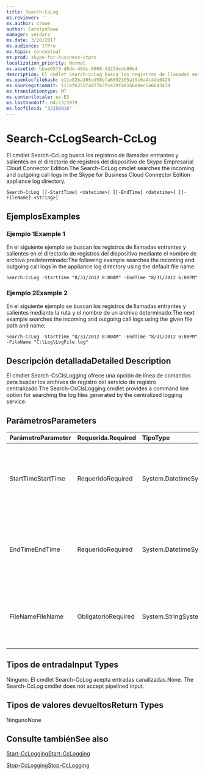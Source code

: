 ```yaml
---
title: Search-CcLog
ms.reviewer: ''
ms.author: crowe
author: CarolynRowe
manager: serdars
ms.date: 3/20/2017
ms.audience: ITPro
ms.topic: conceptual
ms.prod: skype-for-business-itpro
localization_priority: Normal
ms.assetid: bbae05f9-d8de-40dc-8968-d225dcde80e4
description: El cmdlet Search-CcLog busca los registros de llamadas entrantes y salientes en el directorio de registros del dispositivo de Skype Empresarial Cloud Connector Edition.
ms.openlocfilehash: e11e82ba105ed58efa6892165a19c6a4c4de0429
ms.sourcegitcommit: 111bf6255fa877b3fce70fa8166e8ec5a6643434
ms.translationtype: MT
ms.contentlocale: es-ES
ms.lasthandoff: 04/23/2019
ms.locfileid: "32250918"
---
```

# <a name="search-cclog"></a><span data-ttu-id="93bb5-103">Search-CcLog</span><span class="sxs-lookup"><span data-stu-id="93bb5-103">Search-CcLog</span></span>
 
<span data-ttu-id="93bb5-104">El cmdlet Search-CcLog busca los registros de llamadas entrantes y salientes en el directorio de registros del dispositivo de Skype Empresarial Cloud Connector Edition.</span><span class="sxs-lookup"><span data-stu-id="93bb5-104">The Search-CcLog cmdlet searches the incoming and outgoing call logs in the Skype for Business Cloud Connector Edition appliance log directory.</span></span>
  
```
Search-CcLog [[-StartTime] <datetime>] [[-EndTime] <datetime>] [[-FileName] <string>]
```

## <a name="examples"></a><span data-ttu-id="93bb5-105">Ejemplos</span><span class="sxs-lookup"><span data-stu-id="93bb5-105">Examples</span></span>
<span data-ttu-id="93bb5-106"><a name="Examples"> </a></span><span class="sxs-lookup"><span data-stu-id="93bb5-106"></span></span>

### <a name="example-1"></a><span data-ttu-id="93bb5-107">Ejemplo 1</span><span class="sxs-lookup"><span data-stu-id="93bb5-107">Example 1</span></span>

<span data-ttu-id="93bb5-108">En el siguiente ejemplo se buscan los registros de llamadas entrantes y salientes en el directorio de registros del dispositivo mediante el nombre de archivo predeterminado:</span><span class="sxs-lookup"><span data-stu-id="93bb5-108">The following example searches the incoming and outgoing call logs in the appliance log directory using the default file name:</span></span>
  
```
Search-CcLog -StartTime "8/31/2012 8:00AM" -EndTime "8/31/2012 6:00PM"
```

### <a name="example-2"></a><span data-ttu-id="93bb5-109">Ejemplo 2</span><span class="sxs-lookup"><span data-stu-id="93bb5-109">Example 2</span></span>

<span data-ttu-id="93bb5-110">En el siguiente ejemplo se buscan los registros de llamadas entrantes y salientes mediante la ruta y el nombre de un archivo determinado:</span><span class="sxs-lookup"><span data-stu-id="93bb5-110">The next example searches the incoming and outgoing call logs using the given file path and name:</span></span>
  
```
Search-CcLog -StartTime "8/31/2012 8:00AM" -EndTime "8/31/2012 6:00PM" -FileName "C:\Log\LogFile.log"
```

## <a name="detailed-description"></a><span data-ttu-id="93bb5-111">Descripción detallada</span><span class="sxs-lookup"><span data-stu-id="93bb5-111">Detailed Description</span></span>
<span data-ttu-id="93bb5-112"><a name="DetailedDescription"> </a></span><span class="sxs-lookup"><span data-stu-id="93bb5-112"></span></span>

<span data-ttu-id="93bb5-113">El cmdlet Search-CsClsLogging ofrece una opción de línea de comandos para buscar los archivos de registro del servicio de registro centralizado.</span><span class="sxs-lookup"><span data-stu-id="93bb5-113">The Search-CsClsLogging cmdlet provides a command line option for searching the log files generated by the centralized logging service.</span></span>
  
## <a name="parameters"></a><span data-ttu-id="93bb5-114">Parámetros</span><span class="sxs-lookup"><span data-stu-id="93bb5-114">Parameters</span></span>
<span data-ttu-id="93bb5-115"><a name="DetailedDescription"> </a></span><span class="sxs-lookup"><span data-stu-id="93bb5-115"></span></span>

|<span data-ttu-id="93bb5-116">**Parámetro**</span><span class="sxs-lookup"><span data-stu-id="93bb5-116">**Parameter**</span></span>|<span data-ttu-id="93bb5-117">**Requerida.**</span><span class="sxs-lookup"><span data-stu-id="93bb5-117">**Required**</span></span>|<span data-ttu-id="93bb5-118">**Tipo**</span><span class="sxs-lookup"><span data-stu-id="93bb5-118">**Type**</span></span>|<span data-ttu-id="93bb5-119">**Descripción**</span><span class="sxs-lookup"><span data-stu-id="93bb5-119">**Description**</span></span>|
|:-----|:-----|:-----|:-----|
|<span data-ttu-id="93bb5-120">StartTime</span><span class="sxs-lookup"><span data-stu-id="93bb5-120">StartTime</span></span>  <br/> | <span data-ttu-id="93bb5-121">Requerido</span><span class="sxs-lookup"><span data-stu-id="93bb5-121">Required</span></span> <br/> |<span data-ttu-id="93bb5-122">System.Datetime</span><span class="sxs-lookup"><span data-stu-id="93bb5-122">System.Datetime</span></span>  <br/> | <span data-ttu-id="93bb5-p101">Fecha y hora inicial de las entradas del registro que se buscarán. Se especifica en la zona horaria local.</span><span class="sxs-lookup"><span data-stu-id="93bb5-p101">Beginning date and time for the log entries to be searched. Specified in local time zone.</span></span> <br/> |
|<span data-ttu-id="93bb5-125">EndTime</span><span class="sxs-lookup"><span data-stu-id="93bb5-125">EndTime</span></span>  <br/> |<span data-ttu-id="93bb5-126">Requerido</span><span class="sxs-lookup"><span data-stu-id="93bb5-126">Required</span></span>  <br/> |<span data-ttu-id="93bb5-127">System.Datetime</span><span class="sxs-lookup"><span data-stu-id="93bb5-127">System.Datetime</span></span>  <br/> |<span data-ttu-id="93bb5-p102">Fecha y hora final de las entradas del registro que se buscarán. Se especifica en la zona horaria local.</span><span class="sxs-lookup"><span data-stu-id="93bb5-p102">Ending date and time for the log entries to be searched. Specified in local time zone.</span></span>  <br/> |
|<span data-ttu-id="93bb5-130">FileName</span><span class="sxs-lookup"><span data-stu-id="93bb5-130">FileName</span></span>  <br/> |<span data-ttu-id="93bb5-131">Obligatorio</span><span class="sxs-lookup"><span data-stu-id="93bb5-131">Required</span></span>  <br/> |<span data-ttu-id="93bb5-132">System.String</span><span class="sxs-lookup"><span data-stu-id="93bb5-132">System.String</span></span>  <br/> |<span data-ttu-id="93bb5-133">Especifica la ruta completa del archivo de texto que contiene los resultados de la búsqueda.</span><span class="sxs-lookup"><span data-stu-id="93bb5-133">Specifies the full path of the text file containing the search results.</span></span>  <br/> |
   
## <a name="input-types"></a><span data-ttu-id="93bb5-134">Tipos de entrada</span><span class="sxs-lookup"><span data-stu-id="93bb5-134">Input Types</span></span>
<span data-ttu-id="93bb5-135"><a name="InputTypes"> </a></span><span class="sxs-lookup"><span data-stu-id="93bb5-135"></span></span>

<span data-ttu-id="93bb5-p103">Ninguno. El cmdlet Search-CcLog acepta entradas canalizadas.</span><span class="sxs-lookup"><span data-stu-id="93bb5-p103">None. The Search-CcLog cmdlet does not accept pipelined input.</span></span>
  
## <a name="return-types"></a><span data-ttu-id="93bb5-138">Tipos de valores devueltos</span><span class="sxs-lookup"><span data-stu-id="93bb5-138">Return Types</span></span>
<span data-ttu-id="93bb5-139"><a name="ReturnTypes"> </a></span><span class="sxs-lookup"><span data-stu-id="93bb5-139"></span></span>

<span data-ttu-id="93bb5-140">Ninguno</span><span class="sxs-lookup"><span data-stu-id="93bb5-140">None</span></span>
  
## <a name="see-also"></a><span data-ttu-id="93bb5-141">Consulte también</span><span class="sxs-lookup"><span data-stu-id="93bb5-141">See also</span></span>
<span data-ttu-id="93bb5-142"><a name="ReturnTypes"> </a></span><span class="sxs-lookup"><span data-stu-id="93bb5-142"></span></span>

[<span data-ttu-id="93bb5-143">Start-CcLogging</span><span class="sxs-lookup"><span data-stu-id="93bb5-143">Start-CcLogging</span></span>](start-cclogging.md)
  
[<span data-ttu-id="93bb5-144">Stop-CcLogging</span><span class="sxs-lookup"><span data-stu-id="93bb5-144">Stop-CcLogging</span></span>](stop-cclogging.md)
  

